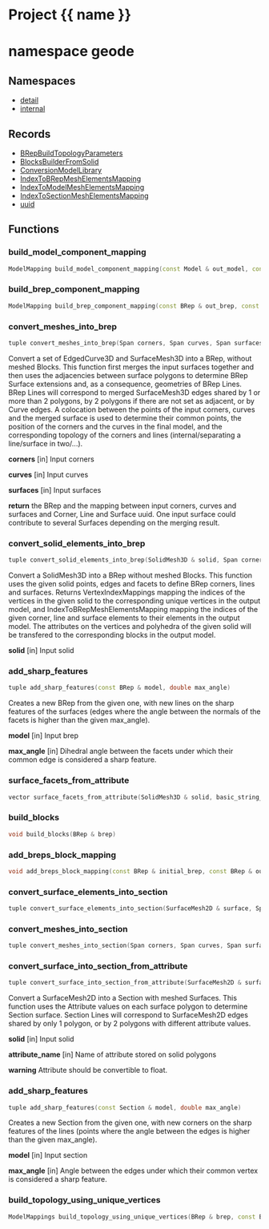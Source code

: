 <script setup>
import {useRoute} from 'vitepress'
const {path} = useRoute()
const tokens = path.split('/')
const words = tokens[2].split('-');
for (let i = 0; i < words.length; i++) {
    words[i] = words[i].charAt(0).toUpperCase() + words[i].slice(1);
    words[i] = words[i].replace('geode', 'Geode')
}
const name = words.join('-');
</script>
# Project {{ name }}

# namespace geode



## Namespaces

* [detail](detail/index.md)
* [internal](internal/index.md)


## Records

* [BRepBuildTopologyParameters](BRepBuildTopologyParameters.md)
* [BlocksBuilderFromSolid](BlocksBuilderFromSolid.md)
* [ConversionModelLibrary](ConversionModelLibrary.md)
* [IndexToBRepMeshElementsMapping](IndexToBRepMeshElementsMapping.md)
* [IndexToModelMeshElementsMapping](IndexToModelMeshElementsMapping.md)
* [IndexToSectionMeshElementsMapping](IndexToSectionMeshElementsMapping.md)
* [uuid](uuid.md)


## Functions

### build_model_component_mapping

```cpp
ModelMapping build_model_component_mapping(const Model & out_model, const ModelMeshesElementMapping & mesh_element_mappings)
```


### build_brep_component_mapping

```cpp
ModelMapping build_brep_component_mapping(const BRep & out_brep, const BRepMeshesElementMapping & mesh_element_mappings)
```


### convert_meshes_into_brep

```cpp
tuple convert_meshes_into_brep(Span corners, Span curves, Span surfaces)
```


 Convert a set of EdgedCurve3D and SurfaceMesh3D into a BRep, without meshed Blocks. This function first merges the input surfaces together and then uses the adjacencies between surface polygons to determine BRep Surface extensions and, as a consequence, geometries of BRep Lines. BRep Lines will correspond to merged SurfaceMesh3D edges shared by 1 or more than 2 polygons, by 2 polygons if there are not set as adjacent, or by Curve edges. A colocation between the points of the input corners, curves and the merged surface is used to determine their common points, the position of the corners and the curves in the final model, and the corresponding topology of the corners and lines (internal/separating a line/surface in two/...).

**corners** [in] Input corners

**curves** [in] Input curves

**surfaces** [in] Input surfaces

**return** the BRep and the mapping between input corners, curves and surfaces and Corner, Line and Surface uuid. One input surface could contribute to several Surfaces depending on the merging result.

### convert_solid_elements_into_brep

```cpp
tuple convert_solid_elements_into_brep(SolidMesh3D & solid, Span corner_vertices, Span line_edges, Span surface_facets)
```


 Convert a SolidMesh3D into a BRep without meshed Blocks. This function uses the given solid points, edges and facets to define BRep corners, lines and surfaces. Returns VertexIndexMappings mapping the indices of the vertices in the given solid to the corresponding unique vertices in the output model, and IndexToBRepMeshElementsMapping mapping the indices of the given corner, line and surface elements to their elements in the output model. The attributes on the vertices and polyhedra of the given solid will be transfered to the corresponding blocks in the output model.

**solid** [in] Input solid

### add_sharp_features

```cpp
tuple add_sharp_features(const BRep & model, double max_angle)
```


 Creates a new BRep from the given one, with new lines on the sharp features of the surfaces (edges where the angle between the normals of the facets is higher than the given max_angle).

**model** [in] Input brep

**max_angle** [in] Dihedral angle between the facets under which their common edge is considered a sharp feature.

### surface_facets_from_attribute

```cpp
vector surface_facets_from_attribute(SolidMesh3D & solid, basic_string_view attribute_name)
```


### build_blocks

```cpp
void build_blocks(BRep & brep)
```


### add_breps_block_mapping

```cpp
void add_breps_block_mapping(const BRep & initial_brep, const BRep & output_brep, geode::ModelGenericMapping & brep_mapping)
```


### convert_surface_elements_into_section

```cpp
tuple convert_surface_elements_into_section(SurfaceMesh2D & surface, Span corner_vertices, Span line_edges)
```


### convert_meshes_into_section

```cpp
tuple convert_meshes_into_section(Span corners, Span curves, Span surfaces)
```


### convert_surface_into_section_from_attribute

```cpp
tuple convert_surface_into_section_from_attribute(SurfaceMesh2D & surface, basic_string_view attribute_name)
```


 Convert a SurfaceMesh2D into a Section with meshed Surfaces. This function uses the Attribute values on each surface polygon to determine Section surface. Section Lines will correspond to SurfaceMesh2D edges shared by only 1 polygon, or by 2 polygons with different attribute values.

**solid** [in] Input solid

**attribute_name** [in] Name of attribute stored on solid polygons

**warning** Attribute should be convertible to float.

### add_sharp_features

```cpp
tuple add_sharp_features(const Section & model, double max_angle)
```


 Creates a new Section from the given one, with new corners on the sharp features of the lines (points where the angle between the edges is higher than the given max_angle).

**model** [in] Input section

**max_angle** [in] Angle between the edges under which their common vertex is considered a sharp feature.

### build_topology_using_unique_vertices

```cpp
ModelMappings build_topology_using_unique_vertices(BRep & brep, const BRepBuildTopologyParameters & parameters)
```





